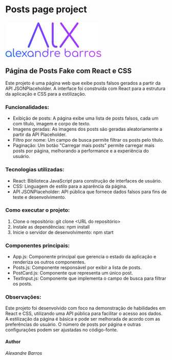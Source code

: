 # Posts page project

<h3>
     <img align="center" src="https://github.com/AlexandreBarrosDev/Portfolio/blob/main/imagens/logoalx.svg">
</h3>

## Página de Posts Fake com React e CSS

Este projeto é uma página web que exibe posts falsos gerados a partir da API JSONPlaceholder. A interface foi construída com React para a estrutura da aplicação e CSS para a estilização.

### Funcionalidades:

* Exibição de posts: A página exibe uma lista de posts falsos, cada um com título, imagem e corpo de texto.
* Imagens geradas: As imagens dos posts são geradas aleatoriamente a partir da API Placeholder.
* Filtro por nome: Um campo de busca permite filtrar os posts pelo título.
* Paginação: Um botão "Carregar mais posts" permite carregar mais posts por página, melhorando a performance e a experiência do usuário.

### Tecnologias utilizadas:

* React: Biblioteca JavaScript para construção de interfaces de usuário.
* CSS: Linguagem de estilo para a aparência da página.
* API JSONPlaceholder: API pública que fornece dados falsos para fins de teste e desenvolvimento.

### Como executar o projeto:

1. Clone o repositório: git clone <URL do repositório>
2. Instale as dependências: npm install
3. Inicie o servidor de desenvolvimento: npm start

### Componentes principais:

* App.js: Componente principal que gerencia o estado da aplicação e renderiza os outros componentes.
* Posts.js: Componente responsável por exibir a lista de posts.
* PostCard.js: Componente que representa um único post.
* TextInput.js: Componente que implementa o campo de busca para filtrar os posts.

### Observações:

Este projeto foi desenvolvido com foco na demonstração de habilidades em React e CSS, utilizando uma API pública para facilitar o acesso aos dados.
A estilização da página é básica e pode ser melhorada de acordo com as preferências do usuário.
O número de posts por página e outras configurações podem ser ajustadas no código-fonte.

#### Author

*Alexandre Barros*